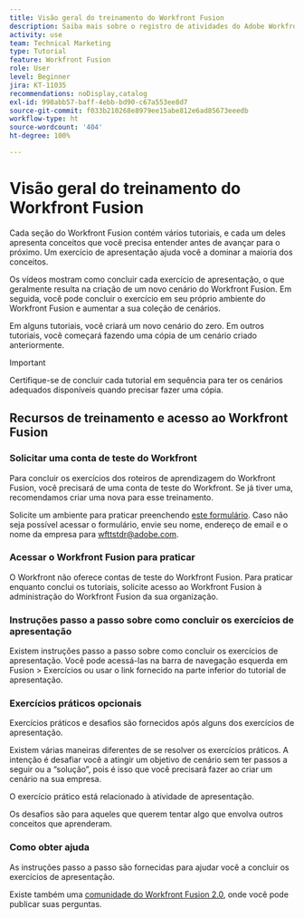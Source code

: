 ```yaml
---
title: Visão geral do treinamento do Workfront Fusion
description: Saiba mais sobre o registro de atividades do Adobe Workfront Fusion e como obter uma conta para testar o Workfront.
activity: use
team: Technical Marketing
type: Tutorial
feature: Workfront Fusion
role: User
level: Beginner
jira: KT-11035
recommendations: noDisplay,catalog
exl-id: 998abb57-baff-4ebb-bd90-c67a553ee8d7
source-git-commit: f033b210268e8979ee15abe812e6ad85673eeedb
workflow-type: ht
source-wordcount: '404'
ht-degree: 100%

---
```


# Visão geral do treinamento do Workfront Fusion

Cada seção do Workfront Fusion contém vários tutoriais, e cada um deles apresenta conceitos que você precisa entender antes de avançar para o próximo. Um exercício de apresentação ajuda você a dominar a maioria dos conceitos.

Os vídeos mostram como concluir cada exercício de apresentação, o que geralmente resulta na criação de um novo cenário do Workfront Fusion. Em seguida, você pode concluir o exercício em seu próprio ambiente do Workfront Fusion e aumentar a sua coleção de cenários.

Em alguns tutoriais, você criará um novo cenário do zero. Em outros tutoriais, você começará fazendo uma cópia de um cenário criado anteriormente.

>[!IMPORTANT]
>
>Certifique-se de concluir cada tutorial em sequência para ter os cenários adequados disponíveis quando precisar fazer uma cópia.

## Recursos de treinamento e acesso ao Workfront Fusion

### Solicitar uma conta de teste do Workfront

Para concluir os exercícios dos roteiros de aprendizagem do Workfront Fusion, você precisará de uma conta de teste do Workfront. Se já tiver uma, recomendamos criar uma nova para esse treinamento.

Solicite um ambiente para praticar preenchendo [este formulário](https://forms.office.com/r/f1J8HRGrNY). Caso não seja possível acessar o formulário, envie seu nome, endereço de email e o nome da empresa para wfttstdr@adobe.com.

### Acessar o Workfront Fusion para praticar

O Workfront não oferece contas de teste do Workfront Fusion. Para praticar enquanto conclui os tutoriais, solicite acesso ao Workfront Fusion à administração do Workfront Fusion da sua organização.

### Instruções passo a passo sobre como concluir os exercícios de apresentação

Existem instruções passo a passo sobre como concluir os exercícios de apresentação. Você pode acessá-las na barra de navegação esquerda em Fusion > Exercícios ou usar o link fornecido na parte inferior do tutorial de apresentação.

### Exercícios práticos opcionais

Exercícios práticos e desafios são fornecidos após alguns dos exercícios de apresentação.

Existem várias maneiras diferentes de se resolver os exercícios práticos. A intenção é desafiar você a atingir um objetivo de cenário sem ter passos a seguir ou a “solução”, pois é isso que você precisará fazer ao criar um cenário na sua empresa.

O exercício prático está relacionado à atividade de apresentação.

Os desafios são para aqueles que querem tentar algo que envolva outros conceitos que aprenderam.

### Como obter ajuda

As instruções passo a passo são fornecidas para ajudar você a concluir os exercícios de apresentação.

Existe também uma [comunidade do Workfront Fusion 2.0](https://experienceleaguecommunities.adobe.com/t5/workfront-fusion-2-0/ct-p/workfront-fusion-2), onde você pode publicar suas perguntas.
